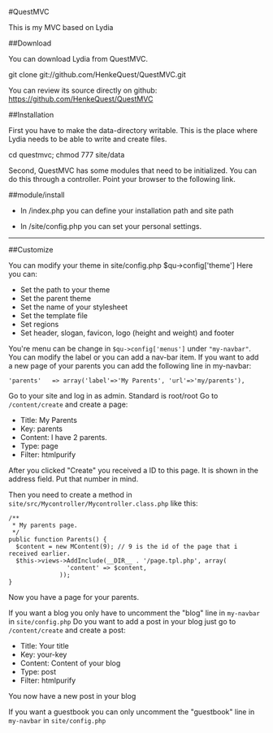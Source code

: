 #QuestMVC

This is my MVC based on Lydia

##Download

You can download Lydia from QuestMVC.

git clone git://github.com/HenkeQuest/QuestMVC.git 

You can review its source directly on github: https://github.com/HenkeQuest/QuestMVC


##Installation

First you have to make the data-directory writable. This is the place where Lydia needs to be able to write and create files.

cd questmvc; chmod 777 site/data 

Second, QuestMVC has some modules that need to be initialized. You can do this through a controller. Point your browser to the following link.


##module/install 

* In /index.php you can define your installation path and site path

* In /site/config.php you can set your personal settings.


----------------------------

##Customize

You can modify your theme in site/config.php
$qu->config['theme']
Here you can:
* Set the path to your theme
* Set the parent theme
* Set the name of your stylesheet
* Set the template file
* Set regions
* Set header, slogan, favicon, logo (height and weight) and footer

You're menu can be change in `$qu->config['menus']` under `"my-navbar"`.
You can modify the label or you can add a nav-bar item. If you want to add 
a new page of your parents you can add the following line in my-navbar:

`'parents'   => array('label'=>'My Parents', 'url'=>'my/parents'),`

Go to your site and log in as admin. Standard is root/root
Go to `/content/create` and create a page:
* Title: My Parents
* Key: parents
* Content: I have 2 parents.
* Type: page
* Filter: htmlpurify

After you clicked "Create" you received a ID to this page. It is shown in the address field. Put that number in mind.

Then you need to create a method in `site/src/Mycontroller/Mycontroller.class.php` like this:
```
/**
 * My parents page.
 */
public function Parents() {
  $content = new MContent(9); // 9 is the id of the page that i received earlier.
  $this->views->AddInclude(__DIR__ . '/page.tpl.php', array(
                'content' => $content,
              ));
}
```
Now you have a page for your parents.

If you want a blog you only have to uncomment the "blog" line in `my-navbar` in `site/config.php`
Do you want to add a post in your blog just go to `/content/create` and create a post:
* Title: Your title
* Key: your-key
* Content: Content of your blog
* Type: post
* Filter: htmlpurify

You now have a new post in your blog

If you want a guestbook you can only uncomment the "guestbook" line in `my-navbar` in `site/config.php`
